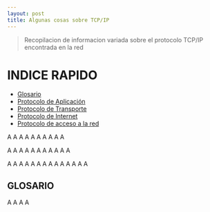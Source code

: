```yaml
---
layout: post
title: Algunas cosas sobre TCP/IP
---
```


> Recopilacion de informacion variada sobre el protocolo TCP/IP encontrada en la red

# INDICE RAPIDO

- [Glosario](#glosario)
- [Protocolo de Aplicación]()
- [Protocolo de Transporte]()
- [Protocolo de Internet]()
- [Protocolo de acceso a la red]()



A
A
A
A
A
A
A
A
A
A

A
A
A
A
A
A
A
A
A
A
A

A
A
A
A
A
A
A
A
A
A
A
A
A
A
## GLOSARIO
A
A
A
A


